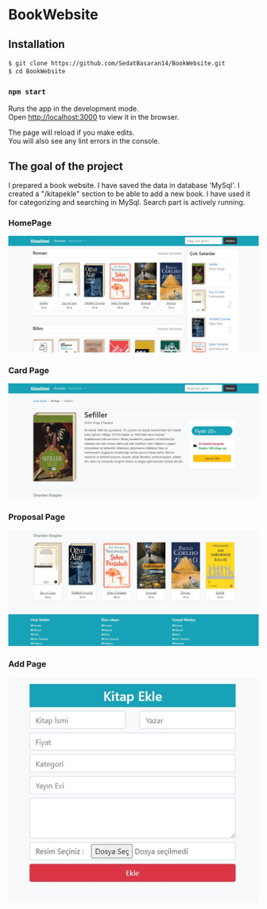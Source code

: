 # BookWebsite

## Installation

```
$ git clone https://github.com/SedatBasaran14/BookWebsite.git
$ cd BookWebsite

```
### `npm start`

Runs the app in the development mode.\
Open [http://localhost:3000](http://localhost:3000) to view it in the browser.

The page will reload if you make edits.\
You will also see any lint errors in the console.

## The goal of the project
I prepared a book website. I have saved the data in database 'MySql'. I created a "/kitapekle" section to be able to add a new book. I have used it for categorizing and searching in MySql. Search part is actively running.


### HomePage

<img src="KitapSitesi1.JPG" />

### Card Page

<img src="KitapSitesi2.JPG" />
 
### Proposal Page

<img src="KitapSitesi3.JPG" />

### Add Page

<img src="KitapSitesi4.JPG" />
